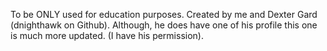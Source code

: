 To be ONLY used for education purposes. Created by me and Dexter Gard (dnighthawk on Github). Although,
he does have one of his profile this one is much more updated. (I have his permission).